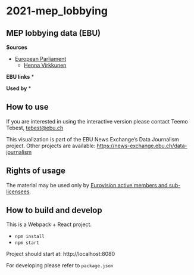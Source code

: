 # 2021-mep_lobbying

## MEP lobbying data (EBU)



**Sources**
* [European Parliament](https://www.europarl.europa.eu/)
  * [Henna Virkkunen](https://www.europarl.europa.eu/meps/en/124726/HENNA_VIRKKUNEN/meetings/past#detailedcardmep)
  
**EBU links**
* 

**Used by**
* 

## How to use

If you are interested in using the interactive version please contact Teemo Tebest, tebest@ebu.ch

This visualization is part of the EBU News Exchange’s Data Journalism project. Other projects are available: https://news-exchange.ebu.ch/data-journalism

## Rights of usage

The material may be used only by [Eurovision active members and sub-licensees](https://www.ebu.ch/eurovision-news/members-and-sublicensees).

## How to build and develop

This is a Webpack + React project.

* `npm install`
* `npm start`

Project should start at: http://localhost:8080

For developing please refer to `package.json`